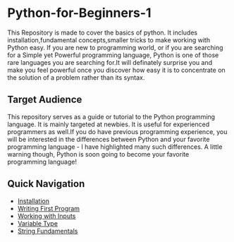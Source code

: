 # Python-for-Beginners-1
This Repository is made to cover the basics of python. It includes installation,fundamental concepts,smaller tricks to make working with Python easy.
If you are new to programming world, or if you are searching for a Simple yet Powerful programming language, Python is one of those rare languages you are searching for.It will definately surprise you and make you feel powerful once you discover how easy it is to concentrate on the solution of a problem rather than its syntax.
## Target Audience
This repository serves as a guide or tutorial to the Python programming language. It is mainly targeted at newbies. It is useful for experienced programmers as well.If you do have previous programming experience, you will be interested in the differences between Python and your favorite programming language - I have highlighted many such differences. A little warning though, Python is soon going to become your favorite programming language!
## Quick Navigation

* [Installation](https://github.com/satyakipal/Python-for-Beginners-1/blob/master/installation.md)
* [Writing First Program](https://github.com/satyakipal/Python-for-Beginners-1/blob/master/Writing_first_program.md) 
* [Working with Inputs](https://github.com/satyakipal/Python-for-Beginners-1/blob/master/Working%20with%20Inputs.md)
* [Variable Type](https://github.com/satyakipal/Python-for-Beginners-1/blob/master/variable%20types.md)
* [String Fundamentals](https://github.com/satyakipal/Python-for-Beginners-1/blob/master/string%20fundamentals.md)

